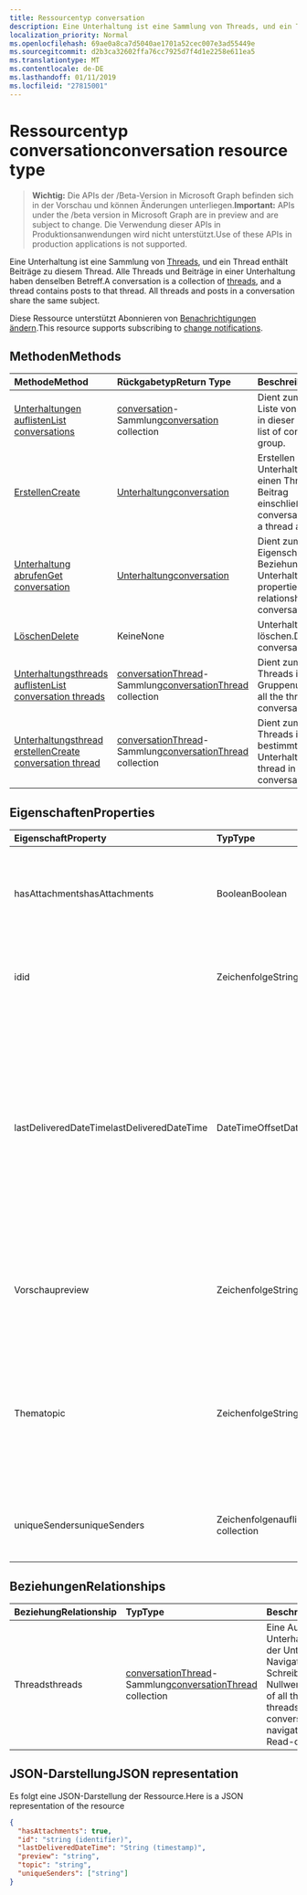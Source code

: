 ```yaml
---
title: Ressourcentyp conversation
description: Eine Unterhaltung ist eine Sammlung von Threads, und ein Thread enthält Beiträge zu diesem Thread. Alle Threads und Beiträge in einer Unterhaltung haben denselben Betreff.
localization_priority: Normal
ms.openlocfilehash: 69ae0a8ca7d5040ae1701a52cec007e3ad55449e
ms.sourcegitcommit: d2b3ca32602ffa76cc7925d7f4d1e2258e611ea5
ms.translationtype: MT
ms.contentlocale: de-DE
ms.lasthandoff: 01/11/2019
ms.locfileid: "27815001"
---
```

# <a name="conversation-resource-type"></a><span data-ttu-id="0065d-104">Ressourcentyp conversation</span><span class="sxs-lookup"><span data-stu-id="0065d-104">conversation resource type</span></span>

> <span data-ttu-id="0065d-105">**Wichtig:** Die APIs der /Beta-Version in Microsoft Graph befinden sich in der Vorschau und können Änderungen unterliegen.</span><span class="sxs-lookup"><span data-stu-id="0065d-105">**Important:** APIs under the /beta version in Microsoft Graph are in preview and are subject to change.</span></span> <span data-ttu-id="0065d-106">Die Verwendung dieser APIs in Produktionsanwendungen wird nicht unterstützt.</span><span class="sxs-lookup"><span data-stu-id="0065d-106">Use of these APIs in production applications is not supported.</span></span>

<span data-ttu-id="0065d-p103">Eine Unterhaltung ist eine Sammlung von [Threads](conversationthread.md), und ein Thread enthält Beiträge zu diesem Thread. Alle Threads und Beiträge in einer Unterhaltung haben denselben Betreff.</span><span class="sxs-lookup"><span data-stu-id="0065d-p103">A conversation is a collection of [threads](conversationthread.md), and a thread contains posts to that thread. All threads and posts in a conversation share the same subject.</span></span>

<span data-ttu-id="0065d-109">Diese Ressource unterstützt Abonnieren von [Benachrichtigungen ändern](/graph/webhooks).</span><span class="sxs-lookup"><span data-stu-id="0065d-109">This resource supports subscribing to [change notifications](/graph/webhooks).</span></span>

## <a name="methods"></a><span data-ttu-id="0065d-110">Methoden</span><span class="sxs-lookup"><span data-stu-id="0065d-110">Methods</span></span>

| <span data-ttu-id="0065d-111">Methode</span><span class="sxs-lookup"><span data-stu-id="0065d-111">Method</span></span>       | <span data-ttu-id="0065d-112">Rückgabetyp</span><span class="sxs-lookup"><span data-stu-id="0065d-112">Return Type</span></span>  |<span data-ttu-id="0065d-113">Beschreibung</span><span class="sxs-lookup"><span data-stu-id="0065d-113">Description</span></span>|
|:---------------|:--------|:----------|
|[<span data-ttu-id="0065d-114">Unterhaltungen auflisten</span><span class="sxs-lookup"><span data-stu-id="0065d-114">List conversations</span></span>](../api/group-list-conversations.md) | <span data-ttu-id="0065d-115">[conversation](conversation.md)-Sammlung</span><span class="sxs-lookup"><span data-stu-id="0065d-115">[conversation](conversation.md) collection</span></span> |<span data-ttu-id="0065d-116">Dient zum Abrufen der Liste von Unterhaltungen in dieser Gruppe.</span><span class="sxs-lookup"><span data-stu-id="0065d-116">Get the list of conversations in this group.</span></span>|
|[<span data-ttu-id="0065d-117">Erstellen</span><span class="sxs-lookup"><span data-stu-id="0065d-117">Create</span></span>](../api/group-post-conversations.md) |[<span data-ttu-id="0065d-118">Unterhaltung</span><span class="sxs-lookup"><span data-stu-id="0065d-118">conversation</span></span>](conversation.md)| <span data-ttu-id="0065d-119">Erstellen Sie eine neue Unterhaltung, indem Sie einen Thread und einen Beitrag einschließen.</span><span class="sxs-lookup"><span data-stu-id="0065d-119">Create a new conversation by including a thread and a post.</span></span>|
|[<span data-ttu-id="0065d-120">Unterhaltung abrufen</span><span class="sxs-lookup"><span data-stu-id="0065d-120">Get conversation</span></span>](../api/conversation-get.md) | [<span data-ttu-id="0065d-121">Unterhaltung</span><span class="sxs-lookup"><span data-stu-id="0065d-121">conversation</span></span>](conversation.md) |<span data-ttu-id="0065d-122">Dient zum Lesen der Eigenschaften und der Beziehungen des Unterhaltungsobjekts.</span><span class="sxs-lookup"><span data-stu-id="0065d-122">Read properties and relationships of conversation object.</span></span>|
|[<span data-ttu-id="0065d-123">Löschen</span><span class="sxs-lookup"><span data-stu-id="0065d-123">Delete</span></span>](../api/conversation-delete.md) | <span data-ttu-id="0065d-124">Keine</span><span class="sxs-lookup"><span data-stu-id="0065d-124">None</span></span> |<span data-ttu-id="0065d-125">Unterhaltungsobjekt löschen.</span><span class="sxs-lookup"><span data-stu-id="0065d-125">Delete conversation object.</span></span> |
|[<span data-ttu-id="0065d-126">Unterhaltungsthreads auflisten</span><span class="sxs-lookup"><span data-stu-id="0065d-126">List conversation threads</span></span>](../api/conversation-list-threads.md) |<span data-ttu-id="0065d-127">[conversationThread](conversationthread.md)-Sammlung</span><span class="sxs-lookup"><span data-stu-id="0065d-127">[conversationThread](conversationthread.md) collection</span></span>| <span data-ttu-id="0065d-128">Dient zum Abrufen aller Threads in einer Gruppenunterhaltung.</span><span class="sxs-lookup"><span data-stu-id="0065d-128">Get all the threads in a group conversation.</span></span>|
|[<span data-ttu-id="0065d-129">Unterhaltungsthread erstellen</span><span class="sxs-lookup"><span data-stu-id="0065d-129">Create conversation thread</span></span>](../api/conversation-post-threads.md) |<span data-ttu-id="0065d-130">[conversationThread](conversationthread.md)-Sammlung</span><span class="sxs-lookup"><span data-stu-id="0065d-130">[conversationThread](conversationthread.md) collection</span></span>| <span data-ttu-id="0065d-131">Dient zum Erstellen eines Threads in einer bestimmten Unterhaltung.</span><span class="sxs-lookup"><span data-stu-id="0065d-131">Create a thread in the specified conversation.</span></span>|

## <a name="properties"></a><span data-ttu-id="0065d-132">Eigenschaften</span><span class="sxs-lookup"><span data-stu-id="0065d-132">Properties</span></span>
| <span data-ttu-id="0065d-133">Eigenschaft</span><span class="sxs-lookup"><span data-stu-id="0065d-133">Property</span></span>     | <span data-ttu-id="0065d-134">Typ</span><span class="sxs-lookup"><span data-stu-id="0065d-134">Type</span></span>   |<span data-ttu-id="0065d-135">Beschreibung</span><span class="sxs-lookup"><span data-stu-id="0065d-135">Description</span></span>|
|:---------------|:--------|:----------|
|<span data-ttu-id="0065d-136">hasAttachments</span><span class="sxs-lookup"><span data-stu-id="0065d-136">hasAttachments</span></span>|<span data-ttu-id="0065d-137">Boolean</span><span class="sxs-lookup"><span data-stu-id="0065d-137">Boolean</span></span>|<span data-ttu-id="0065d-138">Gibt an, ob einer der Beiträge innerhalb dieser Unterhaltung über mindestens eine Anlage verfügt.</span><span class="sxs-lookup"><span data-stu-id="0065d-138">Indicates whether any of the posts within this Conversation has at least one attachment.</span></span>|
|<span data-ttu-id="0065d-139">id</span><span class="sxs-lookup"><span data-stu-id="0065d-139">id</span></span>|<span data-ttu-id="0065d-140">Zeichenfolge</span><span class="sxs-lookup"><span data-stu-id="0065d-140">String</span></span>|<span data-ttu-id="0065d-p104">Die eindeutigen Bezeichner der Unterhaltungen. Schreibgeschützt.</span><span class="sxs-lookup"><span data-stu-id="0065d-p104">The conversations's unique identifier. Read-only.</span></span>|
|<span data-ttu-id="0065d-143">lastDeliveredDateTime</span><span class="sxs-lookup"><span data-stu-id="0065d-143">lastDeliveredDateTime</span></span>|<span data-ttu-id="0065d-144">DateTimeOffset</span><span class="sxs-lookup"><span data-stu-id="0065d-144">DateTimeOffset</span></span>|<span data-ttu-id="0065d-p105">Der Timestamp-Typ stellt die Datums- und Uhrzeitinformationen mithilfe des ISO 8601-Formats dar und wird immer in UTC-Zeit angegeben. Mitternacht UTC-Zeit am 1. Januar 2014 würde z. B. wie folgt aussehen: `'2014-01-01T00:00:00Z'`</span><span class="sxs-lookup"><span data-stu-id="0065d-p105">The Timestamp type represents date and time information using ISO 8601 format and is always in UTC time. For example, midnight UTC on Jan 1, 2014 would look like this: `'2014-01-01T00:00:00Z'`</span></span>|
|<span data-ttu-id="0065d-147">Vorschau</span><span class="sxs-lookup"><span data-stu-id="0065d-147">preview</span></span>|<span data-ttu-id="0065d-148">Zeichenfolge</span><span class="sxs-lookup"><span data-stu-id="0065d-148">String</span></span>|<span data-ttu-id="0065d-149">Eine kurze Zusammenfassung aus dem Text des neuesten Beitrags in dieser Unterhaltung.</span><span class="sxs-lookup"><span data-stu-id="0065d-149">A short summary from the body of the latest post in this converstaion.</span></span>|
|<span data-ttu-id="0065d-150">Thema</span><span class="sxs-lookup"><span data-stu-id="0065d-150">topic</span></span>|<span data-ttu-id="0065d-151">Zeichenfolge</span><span class="sxs-lookup"><span data-stu-id="0065d-151">String</span></span>|<span data-ttu-id="0065d-p106">Das Thema der Unterhaltung. Diese Eigenschaft kann festgelegt werden, wenn die Unterhaltung erstellt wird, sie kann jedoch nicht aktualisiert werden.</span><span class="sxs-lookup"><span data-stu-id="0065d-p106">The topic of the conversation. This property can be set when the conversation is created, but it cannot be updated.</span></span>|
|<span data-ttu-id="0065d-154">uniqueSenders</span><span class="sxs-lookup"><span data-stu-id="0065d-154">uniqueSenders</span></span>|<span data-ttu-id="0065d-155">Zeichenfolgenauflistung</span><span class="sxs-lookup"><span data-stu-id="0065d-155">String collection</span></span>|<span data-ttu-id="0065d-156">Alle Benutzer, die eine Nachricht an diese Unterhaltung gesendet haben.</span><span class="sxs-lookup"><span data-stu-id="0065d-156">All the users that sent a message to this Conversation.</span></span>|

## <a name="relationships"></a><span data-ttu-id="0065d-157">Beziehungen</span><span class="sxs-lookup"><span data-stu-id="0065d-157">Relationships</span></span>
| <span data-ttu-id="0065d-158">Beziehung</span><span class="sxs-lookup"><span data-stu-id="0065d-158">Relationship</span></span> | <span data-ttu-id="0065d-159">Typ</span><span class="sxs-lookup"><span data-stu-id="0065d-159">Type</span></span>   |<span data-ttu-id="0065d-160">Beschreibung</span><span class="sxs-lookup"><span data-stu-id="0065d-160">Description</span></span>|
|:---------------|:--------|:----------|
|<span data-ttu-id="0065d-161">Threads</span><span class="sxs-lookup"><span data-stu-id="0065d-161">threads</span></span>|<span data-ttu-id="0065d-162">[conversationThread](conversationthread.md)-Sammlung</span><span class="sxs-lookup"><span data-stu-id="0065d-162">[conversationThread](conversationthread.md) collection</span></span>|<span data-ttu-id="0065d-p107">Eine Auflistung aller Unterhaltungsthreads in der Unterhaltung. Eine Navigationseigenschaft. Schreibgeschützt. Lässt Nullwerte zu.</span><span class="sxs-lookup"><span data-stu-id="0065d-p107">A collection of all the conversation threads in the conversation. A navigation property. Read-only. Nullable.</span></span>|

## <a name="json-representation"></a><span data-ttu-id="0065d-167">JSON-Darstellung</span><span class="sxs-lookup"><span data-stu-id="0065d-167">JSON representation</span></span>

<span data-ttu-id="0065d-168">Es folgt eine JSON-Darstellung der Ressource.</span><span class="sxs-lookup"><span data-stu-id="0065d-168">Here is a JSON representation of the resource</span></span>

<!-- {
  "blockType": "resource",
  "optionalProperties": [
    "threads"
  ],
  "keyProperty": "id",
  "@odata.type": "microsoft.graph.conversation"
}-->

```json
{
  "hasAttachments": true,
  "id": "string (identifier)",
  "lastDeliveredDateTime": "String (timestamp)",
  "preview": "string",
  "topic": "string",
  "uniqueSenders": ["string"]
}

```


<!-- uuid: 8fcb5dbc-d5aa-4681-8e31-b001d5168d79
2015-10-25 14:57:30 UTC -->
<!-- {
  "type": "#page.annotation",
  "description": "conversation resource",
  "keywords": "",
  "section": "documentation",
  "tocPath": ""
}-->
